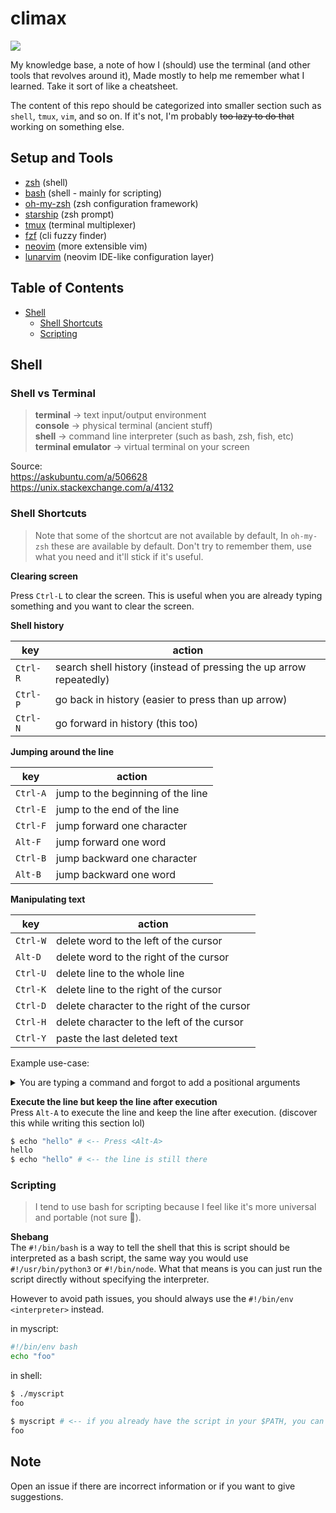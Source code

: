 # climax
![](https://user-images.githubusercontent.com/63556086/143784554-3d9c2212-de63-4bc2-ae6f-32a2178ce0b8.png)

My knowledge base, a note of how I (should) use the terminal (and other tools that revolves around it), Made mostly to help me remember what I learned. Take it sort of like a cheatsheet.

The content of this repo should be categorized into smaller section such as `shell`, `tmux`, `vim`, and so on. If it's not, I'm probably ~~too lazy to do that~~ working on something else.

## Setup and Tools
- [zsh](http://zsh.org/) (shell)
- [bash](http://www.gnu.org/software/bash/) (shell - mainly for scripting)
- [oh-my-zsh](https://github.com/ohmyzsh/ohmyzsh) (zsh configuration framework)
- [starship](https://github.com/starship/starship) (zsh prompt)
- [tmux](https://github.com/tmux/tmux) (terminal multiplexer)
- [fzf](https://github.com/junegunn/fzf) (cli fuzzy finder)
- [neovim](https://github.com/neovim/neovim) (more extensible vim)
- [lunarvim](https://github.com/lunarvim/lunarvim) (neovim IDE-like configuration layer)

## Table of Contents
- [Shell](#shell)
  - [Shell Shortcuts](#shell-shortcuts)
  - [Scripting](#scripting)

## Shell

### Shell vs Terminal
> **terminal** -> text input/output environment  
> **console** -> physical terminal (ancient stuff)  
> **shell** -> command line interpreter (such as bash, zsh, fish, etc)  
> **terminal emulator** -> virtual terminal on your screen

Source:  
https://askubuntu.com/a/506628  
https://unix.stackexchange.com/a/4132

<!--
### Environment Variables
**$EDITOR**  
**$PATH**
-->

<!--
### Alias and Functions
-->

### Shell Shortcuts

> Note that some of the shortcut are not available by default, In `oh-my-zsh` these are available by default. Don't try to remember them, use what you need and it'll stick if it's useful.

**Clearing screen**  

Press `Ctrl-L` to clear the screen. This is useful when you are already typing something and you want to clear the screen.

**Shell history**  

| key      | action                                                             |
| -        | -                                                                  |
| `Ctrl-R` | search shell history (instead of pressing the up arrow repeatedly) |
| `Ctrl-P` | go back in history (easier to press than up arrow)                 |
| `Ctrl-N` | go forward in history (this too)                                   |


**Jumping around the line**  

| key      | action                            |
| -        | -                                 |
| `Ctrl-A` | jump to the beginning of the line |
| `Ctrl-E` | jump to the end of the line       |
| `Ctrl-F` | jump forward one character        |
| `Alt-F`  | jump forward one word             |
| `Ctrl-B` | jump backward one character       |
| `Alt-B`  | jump backward one word            |

**Manipulating text** 

| key      | action                                      |
| -        | -                                           |
| `Ctrl-W` | delete word to the left of the cursor       |
| `Alt-D`  | delete word to the right of the cursor      |
| `Ctrl-U` | delete line to the whole line               |
| `Ctrl-K` | delete line to the right of the cursor      |
| `Ctrl-D` | delete character to the right of the cursor |
| `Ctrl-H` | delete character to the left of the cursor  |
| `Ctrl-Y` | paste the last deleted text                 |

Example use-case:
<details>
  
<summary>
You are typing a command and forgot to add a positional arguments
</summary>
  
<div>
  
```bash
$ find . -name "*.js" -exec cat {} \; # <-- your cursor is there
```
If you want to add -maxdepth 1 after the `.` you can do it by:
- `Ctrl-A` to jump to the beginning of the line
- `Alt-F` to jump forward one word
- `Ctrl-B` to jump backward one character
- Insert the arguments  
</div>
  
> Seems like a lot of work, but it should make you faster once you get used to it.
  
</details>

**Execute the line but keep the line after execution**  
Press `Alt-A` to execute the line and keep the line after execution. (discover this while writing this section lol)

```bash
$ echo "hello" # <-- Press <Alt-A>
hello
$ echo "hello" # <-- the line is still there

```

### Scripting 
> I tend to use bash for scripting because I feel like it's more universal and portable (not sure 🤔).

**Shebang**  
The `#!/bin/bash` is a way to tell the shell that this is script should be interpreted as a bash script, the same way you would use `#!/usr/bin/python3` or `#!/bin/node`. What that means is you can just run the script directly without specifying the interpreter.

However to avoid path issues, you should always use the `#!/bin/env <interpreter>` instead.

in myscript:
```bash
#!/bin/env bash
echo "foo"
```

in shell:
```bash
$ ./myscript
foo

$ myscript # <-- if you already have the script in your $PATH, you can just run it like this
foo
```

<!--
### STDIN, STDOUT, STDERR
-->

<!--
### Pipe and Redirection
-->

## Note
Open an issue if there are incorrect information or if you want to give suggestions.
